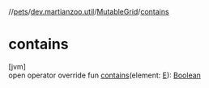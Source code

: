 //[pets](../../../index.md)/[dev.martianzoo.util](../index.md)/[MutableGrid](index.md)/[contains](contains.md)

# contains

[jvm]\
open operator override fun [contains](contains.md)(element: [E](index.md)): [Boolean](https://kotlinlang.org/api/latest/jvm/stdlib/kotlin/-boolean/index.html)
